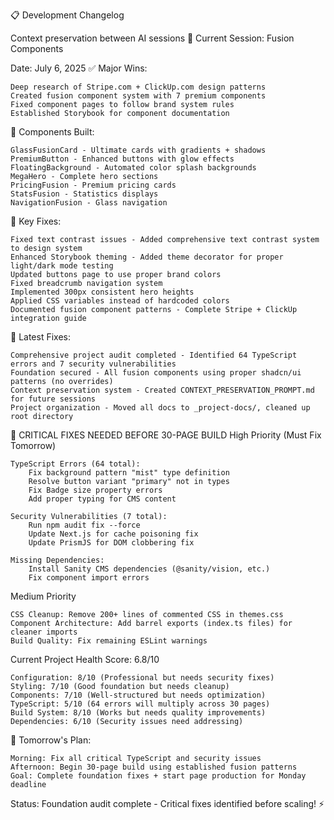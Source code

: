 
📋 Development Changelog

Context preservation between AI sessions
🚀 Current Session: Fusion Components

Date: July 6, 2025
✅ Major Wins:

    Deep research of Stripe.com + ClickUp.com design patterns
    Created fusion component system with 7 premium components
    Fixed component pages to follow brand system rules
    Established Storybook for component documentation

🎯 Components Built:

    GlassFusionCard - Ultimate cards with gradients + shadows
    PremiumButton - Enhanced buttons with glow effects
    FloatingBackground - Automated color splash backgrounds
    MegaHero - Complete hero sections
    PricingFusion - Premium pricing cards
    StatsFusion - Statistics displays
    NavigationFusion - Glass navigation

🔧 Key Fixes:

    Fixed text contrast issues - Added comprehensive text contrast system to design system
    Enhanced Storybook theming - Added theme decorator for proper light/dark mode testing
    Updated buttons page to use proper brand colors
    Fixed breadcrumb navigation system
    Implemented 300px consistent hero heights
    Applied CSS variables instead of hardcoded colors
    Documented fusion component patterns - Complete Stripe + ClickUp integration guide

🔧 Latest Fixes:

    Comprehensive project audit completed - Identified 64 TypeScript errors and 7 security vulnerabilities
    Foundation secured - All fusion components using proper shadcn/ui patterns (no overrides)
    Context preservation system - Created CONTEXT_PRESERVATION_PROMPT.md for future sessions
    Project organization - Moved all docs to _project-docs/, cleaned up root directory

🚨 CRITICAL FIXES NEEDED BEFORE 30-PAGE BUILD
High Priority (Must Fix Tomorrow)

    TypeScript Errors (64 total):
        Fix background pattern "mist" type definition
        Resolve button variant "primary" not in types
        Fix Badge size property errors
        Add proper typing for CMS content

    Security Vulnerabilities (7 total):
        Run npm audit fix --force
        Update Next.js for cache poisoning fix
        Update PrismJS for DOM clobbering fix

    Missing Dependencies:
        Install Sanity CMS dependencies (@sanity/vision, etc.)
        Fix component import errors

Medium Priority

    CSS Cleanup: Remove 200+ lines of commented CSS in themes.css
    Component Architecture: Add barrel exports (index.ts files) for cleaner imports
    Build Quality: Fix remaining ESLint warnings

Current Project Health Score: 6.8/10

    Configuration: 8/10 (Professional but needs security fixes)
    Styling: 7/10 (Good foundation but needs cleanup)
    Components: 7/10 (Well-structured but needs optimization)
    TypeScript: 5/10 (64 errors will multiply across 30 pages)
    Build System: 8/10 (Works but needs quality improvements)
    Dependencies: 6/10 (Security issues need addressing)

🎯 Tomorrow's Plan:

    Morning: Fix all critical TypeScript and security issues
    Afternoon: Begin 30-page build using established fusion patterns
    Goal: Complete foundation fixes + start page production for Monday deadline

Status: Foundation audit complete - Critical fixes identified before scaling! ⚡
